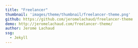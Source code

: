 ```yaml
---
title: "Freelancer"
thumbnail: 'images/theme/thumbnail/freelancer-theme.png'
github: https://github.com/jeromelachaud/freelancer-theme
demo: http://jeromelachaud.com/freelancer-theme/
author: Jerome Lachaud
ssg:
  - Jekyll
---
```

